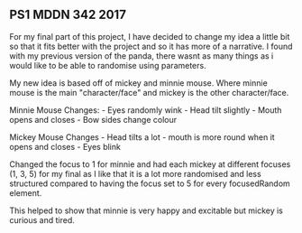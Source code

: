 ## PS1 MDDN 342 2017

For my final part of this project, I have decided to change my idea a little bit so that it fits better with the project and so it has more of a narrative. I found with my previous version of the panda, there wasnt as many things as i would like to be able to randomise using parameters. 

My new idea is based off of mickey and minnie mouse. Where minnie mouse is the main "character/face" and mickey is the other character/face.

Minnie Mouse Changes:
	- Eyes randomly wink 
	- Head tilt slightly
	- Mouth opens and closes
	- Bow sides change colour

Mickey Mouse Changes
	- Head tilts a lot
	- mouth is more round when it opens and closes
	- Eyes blink

Changed the focus to 1 for minnie and had each mickey at different focuses (1, 3, 5) for my final as I like that it is a lot more randomised and less structured compared to having the focus set to 5 for every focusedRandom element. 

This helped to show that minnie is very happy and excitable but mickey is curious and tired.
